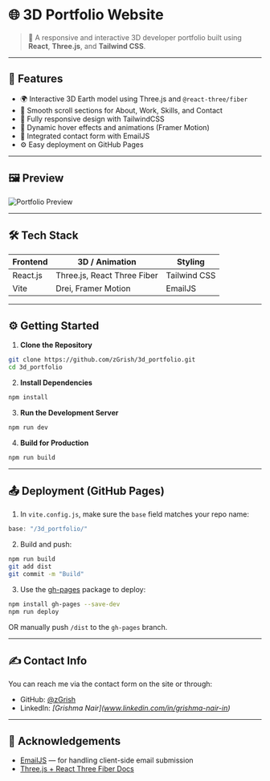 # 🌐 3D Portfolio Website

> 🚀 A responsive and interactive 3D developer portfolio built using **React**, **Three.js**, and **Tailwind CSS**.

---

## 📌 Features

- 🌍 Interactive 3D Earth model using Three.js and `@react-three/fiber`
- 💼 Smooth scroll sections for About, Work, Skills, and Contact
- 📱 Fully responsive design with TailwindCSS
- 🎨 Dynamic hover effects and animations (Framer Motion)
- 💬 Integrated contact form with EmailJS
- ⚙️ Easy deployment on GitHub Pages

---

## 🖼️ Preview

![Portfolio Preview](./preview.png) <!-- Add a screenshot or screen recording here -->

---

## 🛠️ Tech Stack

| Frontend        | 3D / Animation        | Styling        |
|-----------------|-----------------------|----------------|
| React.js        | Three.js, React Three Fiber | Tailwind CSS |
| Vite            | Drei, Framer Motion   | EmailJS        |

---

## ⚙️ Getting Started

1. **Clone the Repository**
```bash
git clone https://github.com/zGrish/3d_portfolio.git
cd 3d_portfolio
````

2. **Install Dependencies**

```bash
npm install
```

3. **Run the Development Server**

```bash
npm run dev
```

4. **Build for Production**

```bash
npm run build
```

---

## 📤 Deployment (GitHub Pages)

1. In `vite.config.js`, make sure the `base` field matches your repo name:

```js
base: "/3d_portfolio/"
```

2. Build and push:

```bash
npm run build
git add dist
git commit -m "Build"
```

3. Use the [gh-pages](https://www.npmjs.com/package/gh-pages) package to deploy:

```bash
npm install gh-pages --save-dev
npm run deploy
```

OR manually push `/dist` to the `gh-pages` branch.

---

## ✍️ Contact Info

You can reach me via the contact form on the site or through:

* GitHub: [@zGrish](https://github.com/zGrish)
* LinkedIn: *\[Grishma Nair](www.linkedin.com/in/grishma-nair-in)*

---

## 🙏 Acknowledgements

* [EmailJS](https://www.emailjs.com/) — for handling client-side email submission
* [Three.js + React Three Fiber Docs](https://docs.pmnd.rs/react-three-fiber/getting-started/introduction)
